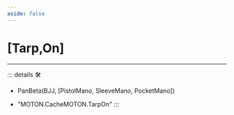 ```yaml
---
aside: false
---
```

# <py>[<labor>Tarp</labor>,<motor>On</motor>]</py>

---

<!-- =================================================== -->
<!-- =================================================== -->
<!-- =================================================== -->
<!-- =================================================== -->
<!-- =================================================== -->
::: details 🛠

- PanBeta(BJJ, [PistolMano, SleeveMano, PocketMano])

- "MOTON.CacheMOTON.TarpOn"
:::
